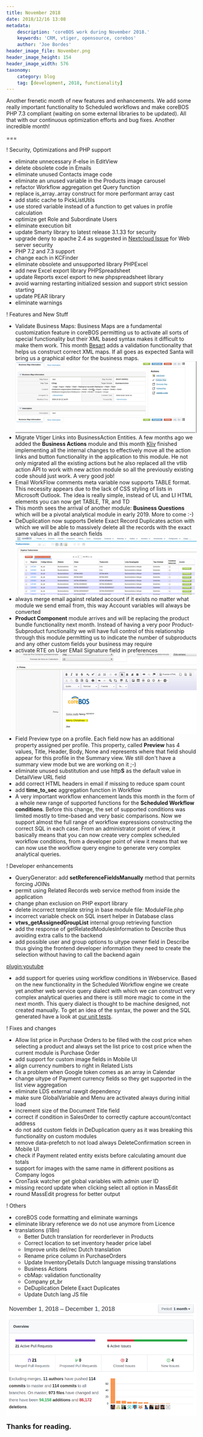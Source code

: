 ```yaml
---
title: November 2018
date: 2018/12/16 13:08
metadata:
    description: 'coreBOS work during November 2018.'
    keywords: 'CRM, vtiger, opensource, corebos'
    author: 'Joe Bordes'
header_image_file: November.png
header_image_height: 154
header_image_width: 576
taxonomy:
    category: blog
    tag: [development, 2018, functionality]
---
```


Another frenetic month of new features and enhancements. We add some really important functionality to Scheduled workflows and make coreBOS PHP 7.3 compliant (waiting on some external libraries to be updated). All that with our continuous optimization efforts and bug fixes. Another incredible month!

===

 ! Security, Optimizations and PHP support

- eliminate unnecessary if-else in EditView
- delete obsolete code in Emails
- eliminate unused Contacts image code
- eliminate an unused variable in the Products image carousel
- refactor Workflow aggregation get Query function
- replace is_array..array construct for more performant array cast
- add static cache to PickListUtils
- use stored variable instead of a function to get values in profile calculation
- optimize get Role and Subordinate Users
- eliminate execution bit
- update Smarty library to latest release 3.1.33 for security
- upgrade deny to apache 2.4 as suggested in [Nextcloud Issue](https://github.com/nextcloud/news/issues/340) for Web server security
- PHP 7.2 and 7.3 support
 - change each in KCFinder
 - eliminate obsolete and unsupported library PHPExcel
 - add new Excel export library PHPSpreadsheet
 - update Reports excel export to new phpspreadsheet library
 - avoid warning restarting initialized session and support strict session starting
 - update PEAR library
 - eliminate warnings

<span></span>

 ! Features and New Stuff
- Validate Business Maps: Business Maps are a fundamental customization feature in coreBOS permitting us to activate all sorts of special functionality but their XML based syntax makes it difficult to make them work. This month [Besart](https://github.com/besartmarku) adds a validation functionality that helps us construct correct XML maps. If all goes as expected Santa will bring us a graphical editor for the business maps.
![Business Map XSD Validation](cbMapXSDValidation.gif)
- Migrate Vtiger Links into BusinessAction Entities. A few months ago we added the **Business Actions** module and this month [Kliv](https://github.com/klivstudiosynthesis) finished implementing all the internal changes to effectively move all the action links and button functionality in the application to this module. He not only migrated all the existing actions but he also replaced all the vtlib action API to work with new action module so all the previously existing code should just work. A very good job!
- Email WorkFlow comments meta variable now supports TABLE format. This necessity appears due to the lack of CSS styling of lists in Microsoft Outlook. The idea is really simple, instead of UL and LI HTML elements you can now get TABLE, TR, and TD
- This month sees the arrival of another module: **Business Questions** which will be a pivotal analytical module in early 2019. More to come :-)
- DeDuplication now supports Delete Exact Record Duplicates action with which we will be able to massively delete all the records with the exact same values in all the search fields
![Delete Exact Duplicates](DeleteExactDuplicates.png)
- always merge email against related account if it exists no matter what module we send email from, this way Account variables will always be converted
- **Product Component** module arrives and will be replacing the product bundle functionality next month. Instead of having a very poor Product-Subproduct functionality we will have full control of this relationship through this module permitting us to indicate the number of subproducts and any other custom fields your business may require
- activate RTE on User EMail Signature field in preferences
![RTE Email Signature](EmailSignature.png)
- Field Preview type on a profile. Each field now has an additional property assigned per profile. This property, called **Preview** has 4 values, Title, Header, Body, None and represents where that field should appear for this profile in the Summary view. We still don't have a summary view mode but we are working on it ;-)
- eliminate unused substitution and use http**S** as the default value in DetailView URL field
- add correct HTML headers in email if missing to reduce spam count
- add **time_to_sec** aggregation function in Workflow
- A very important workflow enhancement lands this month in the form of a whole new range of supported functions for the **Scheduled Workflow conditions**. Before this change, the set of supported conditions was limited mostly to time-based and very basic comparisons. Now we support almost the full range of workflow expressions constructing the correct SQL in each case. From an administrator point of view, it basically means that you can now create very complex scheduled workflow conditions, from a developer point of view it means that we can now use the workflow query engine to generate very complex analytical queries.

<span></span>

 ! Developer enhancements
- QueryGenerator: add **setReferenceFieldsManually** method that permits forcing JOINs
- permit using Related Records web service method from inside the application
- change phan exclusion on PHP export library
- delete incorrect template string in base module file: ModuleFile.php
- incorrect variable check on SQL insert helper in Database class
- **vtws_getAssignedGroupList** internal group retrieving function
- add the response of getRelatedModulesInformation to Describe thus avoiding extra calls to the backend
- add possible user and group options to uitype owner field in Describe thus giving the frontend developer information they need to create the selection without having to call the backend again

[plugin:youtube](https://youtu.be/VmimEXQmOOI)

- add support for queries using workflow conditions in Webservice. Based on the new functionality in the Scheduled Workflow engine we create yet another web service query dialect with which we can construct very complex analytical queries and there is still more magic to come in the next month. This query dialect is thought to be machine designed, not created manually. To get an idea of the syntax, the power and the SQL generated have a look at [our unit tests](https://github.com/tsolucio/coreBOSTests/blob/master/modules/com_vtiger_workflow/WorkFlowSchedulerQueryTest.php).

<span></span>

 ! Fixes and changes
- Allow list price in Purchase Orders to be filled with the cost price when selecting a product and always set the list price to cost price when the current module is Purchase Order
- add support for custom image fields in Mobile UI
- align currency numbers to right in Related Lists
- fix a problem when Google token comes as an array in Calendar
- change uitype of Payment currency fields so they get supported in the list view aggregation
- eliminate LDS external rawgit dependency
- make sure GlobalVariable and Menu are activated always during initial load
- increment size of the Document Title field
- correct if condition in SalesOrder to correctly capture account/contact address
- do not add custom fields in DeDuplication query as it was breaking this functionality on custom modules
- remove data-prefetch to not load always DeleteConfirmation screen in Mobile UI
- check if Payment related entity exists before calculating amount due totals
- support for images with the same name in different positions as Company logos
- CronTask watcher get global variables with admin user ID
- missing record update when clicking select all option in MassEdit
- round MassEdit progress for better output

<span></span>

 ! Others
- coreBOS code formatting and eliminate warnings
- eliminate library reference we do not use anymore from Licence 
- translations (i18n)
  - Better Dutch translation for reorderlever in Products
  - Correct location to set inventory header price label
  - Improve units del/rec Dutch translation
  - Rename price column in PurchaseOrders
  - Update InventoryDetails Dutch language missing translations
  - Business Actions
  - cbMap: validation functionality
  - Company pt_br
  - DeDuplication Delete Exact Duplicates
  - Update Dutch lang JS file

<span></span>

![November Insights](corebosgithub1811.png)

**<span style="font-size:large">Thanks for reading.</span>**
